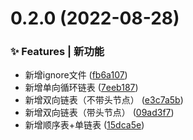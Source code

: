 # 0.2.0 (2022-08-28)

### ✨ Features | 新功能

* 新增ignore文件 ([fb6a107](https://github.com/Drinjs/ds/commit/fb6a107))
* 新增单向循环链表 ([7eeb187](https://github.com/Drinjs/ds/commit/7eeb187))
* 新增双向链表（不带头节点） ([e3c7a5b](https://github.com/Drinjs/ds/commit/e3c7a5b))
* 新增双向链表（带头节点） ([09ad3f7](https://github.com/Drinjs/ds/commit/09ad3f7))
* 新增顺序表+单链表 ([15dca5e](https://github.com/Drinjs/ds/commit/15dca5e))



